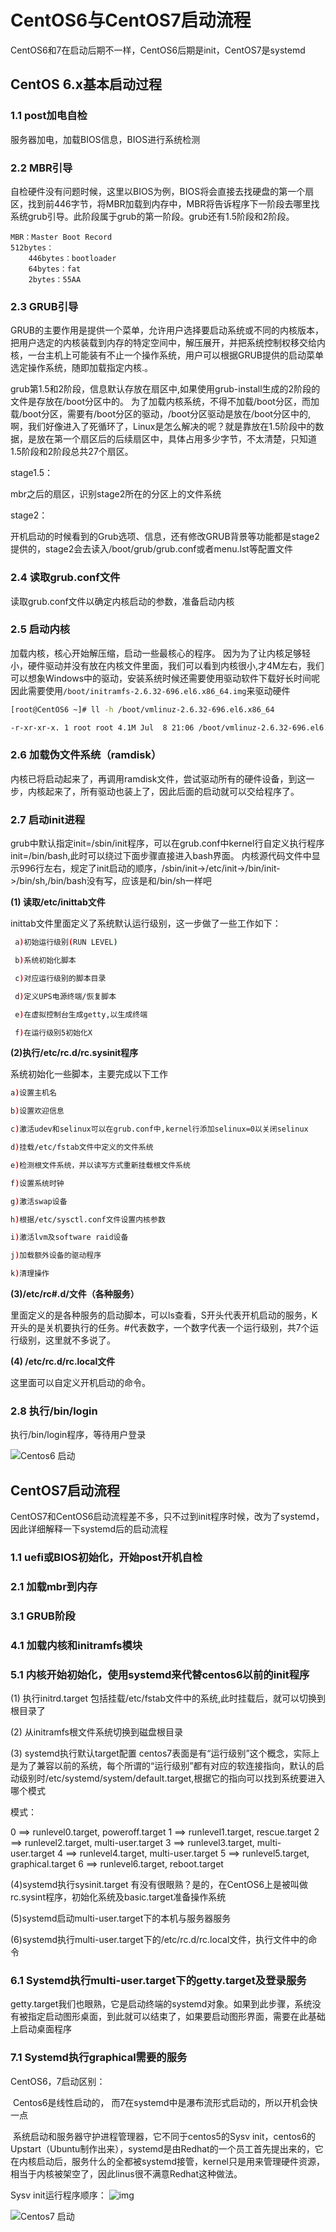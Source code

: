 # CentOS6与CentOS7启动流程

CentOS6和7在启动后期不一样，CentOS6后期是init，CentOS7是systemd

## CentOS 6.x基本启动过程

### 1.1 post加电自检

服务器加电，加载BIOS信息，BIOS进行系统检测

### 2.2 MBR引导

自检硬件没有问题时候，这里以BIOS为例，BIOS将会直接去找硬盘的第一个扇区，找到前446字节，将MBR加载到内存中，MBR将告诉程序下一阶段去哪里找系统grub引导。此阶段属于grub的第一阶段。grub还有1.5阶段和2阶段。

```
MBR：Master Boot Record
512bytes：
    446bytes：bootloader
    64bytes：fat 
    2bytes：55AA 
```



### 2.3 GRUB引导

GRUB的主要作用是提供一个菜单，允许用户选择要启动系统或不同的内核版本，把用户选定的内核装载到内存的特定空间中，解压展开，并把系统控制权移交给内核，一台主机上可能装有不止一个操作系统，用户可以根据GRUB提供的启动菜单选定操作系统，随即加载指定内核.。

grub第1.5和2阶段，信息默认存放在扇区中,如果使用grub-install生成的2阶段的文件是存放在/boot分区中的。 
为了加载内核系统，不得不加载/boot分区，而加载/boot分区，需要有/boot分区的驱动，/boot分区驱动是放在/boot分区中的,啊，我们好像进入了死循环了，Linux是怎么解决的呢？就是靠放在1.5阶段中的数据，是放在第一个扇区后的后续扇区中，具体占用多少字节，不太清楚，只知道1.5阶段和2阶段总共27个扇区。

stage1.5：

mbr之后的扇区，识别stage2所在的分区上的文件系统

stage2：

开机启动的时候看到的Grub选项、信息，还有修改GRUB背景等功能都是stage2提供的，stage2会去读入/boot/grub/grub.conf或者menu.lst等配置文件

 

### 2.4 读取grub.conf文件

读取grub.conf文件以确定内核启动的参数，准备启动内核

 

### 2.5 启动内核

加载内核，核心开始解压缩，启动一些最核心的程序。 
因为为了让内核足够轻小，硬件驱动并没有放在内核文件里面，我们可以看到内核很小,才4M左右，我们可以想象Windows中的驱动，安装系统时候还需要使用驱动软件下载好长时间呢 
因此需要使用`/boot/initramfs-2.6.32-696.el6.x86_64.img`来驱动硬件

```bash
[root@CentOS6 ~]# ll -h /boot/vmlinuz-2.6.32-696.el6.x86_64

-r-xr-xr-x. 1 root root 4.1M Jul  8 21:06 /boot/vmlinuz-2.6.32-696.el6.x86_64
```

 

### 2.6 加载伪文件系统（ramdisk）

内核已将启动起来了，再调用ramdisk文件，尝试驱动所有的硬件设备，到这一步，内核起来了，所有驱动也装上了，因此后面的启动就可以交给程序了。

 

### 2.7 启动init进程

grub中默认指定init=/sbin/init程序，可以在grub.conf中kernel行自定义执行程序init=/bin/bash,此时可以绕过下面步骤直接进入bash界面。 
内核源代码文件中显示996行左右，规定了init启动的顺序，/sbin/init->/etc/init->/bin/init->/bin/sh,/bin/bash没有写，应该是和/bin/sh一样吧

 

 

**(1) 读取/etc/inittab文件**

inittab文件里面定义了系统默认运行级别，这一步做了一些工作如下：

```bash
 a)初始运行级别(RUN LEVEL)

 b)系统初始化脚本

 c)对应运行级别的脚本目录

 d)定义UPS电源终端/恢复脚本

 e)在虚拟控制台生成getty,以生成终端

 f)在运行级别5初始化X
```

 

**(2)执行/etc/rc.d/rc.sysinit程序**

系统初始化一些脚本，主要完成以下工作

 

```bash
a)设置主机名

b)设置欢迎信息

c)激活udev和selinux可以在grub.conf中,kernel行添加selinux=0以关闭selinux

d)挂载/etc/fstab文件中定义的文件系统

e)检测根文件系统，并以读写方式重新挂载根文件系统

f)设置系统时钟

g)激活swap设备

h)根据/etc/sysctl.conf文件设置内核参数

i)激活lvm及software raid设备

j)加载额外设备的驱动程序

k)清理操作
```

 

**(3)/etc/rc#.d/文件（各种服务）**

里面定义的是各种服务的启动脚本，可以ls查看，S开头代表开机启动的服务，K开头的是关机要执行的任务。#代表数字，一个数字代表一个运行级别，共7个运行级别，这里就不多说了。

 

**(4) /etc/rc.d/rc.local文件**

这里面可以自定义开机启动的命令。

 

### 2.8 执行/bin/login

执行/bin/login程序，等待用户登录



![Centos6 启动](../../Images/image-20200505184923931.png)

## CentOS7启动流程
CentOS7和CentOS6启动流程差不多，只不过到init程序时候，改为了systemd，因此详细解释一下systemd后的启动流程

### 1.1  uefi或BIOS初始化，开始post开机自检

### 2.1  加载mbr到内存

### 3.1  GRUB阶段

### 4.1  加载内核和initramfs模块

### 5.1  内核开始初始化，使用systemd来代替centos6以前的init程序

(1) 执行initrd.target
包括挂载/etc/fstab文件中的系统,此时挂载后，就可以切换到根目录了

(2) 从initramfs根文件系统切换到磁盘根目录

(3) systemd执行默认target配置
centos7表面是有“运行级别”这个概念，实际上是为了兼容以前的系统，每个所谓的“运行级别”都有对应的软连接指向，默认的启动级别时/etc/systemd/system/default.target,根据它的指向可以找到系统要进入哪个模式

模式：

0 ==> runlevel0.target, poweroff.target
1 ==> runlevel1.target, rescue.target
2 ==> runlevel2.target, multi-user.target
3 ==> runlevel3.target, multi-user.target
4 ==> runlevel4.target, multi-user.target
5 ==> runlevel5.target, graphical.target
6 ==> runlevel6.target, reboot.target

(4)systemd执行sysinit.target
有没有很眼熟？是的，在CentOS6上是被叫做rc.sysint程序，初始化系统及basic.target准备操作系统

(5)systemd启动multi-user.target下的本机与服务器服务

(6)systemd执行multi-user.target下的/etc/rc.d/rc.local文件，执行文件中的命令

### 6.1  Systemd执行multi-user.target下的getty.target及登录服务

getty.target我们也眼熟，它是启动终端的systemd对象。如果到此步骤，系统没有被指定启动图形桌面，到此就可以结束了，如果要启动图形界面，需要在此基础上启动桌面程序

### 7.1  Systemd执行graphical需要的服务

CentOS6，7启动区别：

​	Centos6是线性启动的， 而7在systemd中是瀑布流形式启动的，所以开机会快一点

​	系统启动和服务器守护进程管理器，它不同于centos5的Sysv init，centos6的Upstart（Ubuntu制作出来），systemd是由Redhat的一个员工首先提出来的，它在内核启动后，服务什么的全都被systemd接管，kernel只是用来管理硬件资源，相当于内核被架空了，因此linus很不满意Redhat这种做法。

Sysv init运行程序顺序：
![img](https://img-blog.csdn.net/20170716221856408?watermark/2/text/aHR0cDovL2Jsb2cuY3Nkbi5uZXQvcXFfMjc3NTQ5ODM=/font/5a6L5L2T/fontsize/400/fill/I0JBQkFCMA==/dissolve/70/gravity/SouthEast)

![Centos7 启动](../../Images/image-20200505185641197.png)





